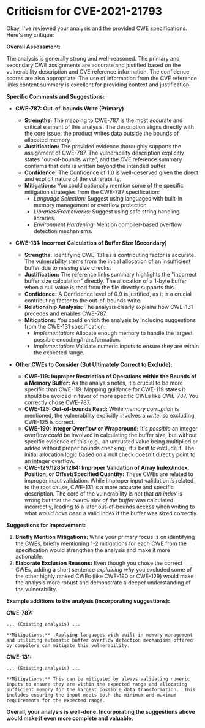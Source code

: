 # Criticism for CVE-2021-21793

Okay, I've reviewed your analysis and the provided CWE specifications. Here's my critique:

**Overall Assessment:**

The analysis is generally strong and well-reasoned. The primary and secondary CWE assignments are accurate and justified based on the vulnerability description and CVE reference information. The confidence scores are also appropriate. The use of information from the CVE reference links content summary is excellent for providing context and justification.

**Specific Comments and Suggestions:**

*   **CWE-787: Out-of-bounds Write (Primary)**

    *   **Strengths:** The mapping to CWE-787 is the most accurate and critical element of this analysis. The description aligns directly with the core issue: the product writes data outside the bounds of allocated memory.
    *   **Justification:** The provided evidence thoroughly supports the assignment of CWE-787. The vulnerability description explicitly states "out-of-bounds write", and the CVE reference summary confirms that data is written beyond the intended buffer.
    *   **Confidence:** The Confidence of 1.0 is well-deserved given the direct and explicit nature of the vulnerability.
    *   **Mitigations:** You could optionally mention some of the specific mitigation strategies from the CWE-787 specification:
        *   *Language Selection:* Suggest using languages with built-in memory management or overflow protection.
        *   *Libraries/Frameworks:* Suggest using safe string handling libraries.
        *   *Environment Hardening:* Mention compiler-based overflow detection mechanisms.

*   **CWE-131: Incorrect Calculation of Buffer Size (Secondary)**

    *   **Strengths:** Identifying CWE-131 as a contributing factor is accurate. The vulnerability stems from the initial allocation of an insufficient buffer due to missing size checks.
    *   **Justification:** The reference links summary highlights the "incorrect buffer size calculation" directly. The allocation of a 1-byte buffer when a null value is read from the file directly supports this.
    *   **Confidence:** A Confidence level of 0.9 is justified, as it is a crucial contributing factor to the out-of-bounds write.
     *   **Relationship Analysis:** The analysis clearly explains how CWE-131 precedes and enables CWE-787.
    *   **Mitigations:** You could enrich the analysis by including suggestions from the CWE-131 specification:
        *   *Implementation:* Allocate enough memory to handle the largest possible encoding/transformation.
        *   *Implementation:* Validate numeric inputs to ensure they are within the expected range.

*   **Other CWEs to Consider (But Ultimately Correct to Exclude):**

    *   **CWE-119: Improper Restriction of Operations within the Bounds of a Memory Buffer:** As the analysis notes, it's crucial to be more specific than CWE-119.  Mapping guidance for CWE-119 states it should be avoided in favor of more specific CWEs like CWE-787. You correctly chose CWE-787.
    *   **CWE-125: Out-of-bounds Read:** While *memory corruption* is mentioned, the vulnerability explicitly involves a *write*, so excluding CWE-125 is correct.
    *   **CWE-190: Integer Overflow or Wraparound:** It's *possible* an integer overflow *could* be involved in calculating the buffer size, but without specific evidence of this (e.g., an untrusted value being multiplied or added without proper bounds checking), it's best to exclude it. The initial allocation logic based on a null check doesn't directly point to an integer overflow.
    *   **CWE-129/1285/1284: Improper Validation of Array Index/Index, Position, or Offset/Specified Quantity:** These CWEs are related to improper input validation. While improper input validation *is* related to the root cause, CWE-131 is a more accurate and specific description. The core of the vulnerability is not that *an index* is wrong but that the *overall size of the buffer* was calculated incorrectly, leading to a later out-of-bounds access when writing to what *would have been* a valid index if the buffer was sized correctly.

**Suggestions for Improvement:**

1.  **Briefly Mention Mitigations:** While your primary focus is on identifying the CWEs, briefly mentioning 1-2 mitigations for each CWE from the specification would strengthen the analysis and make it more actionable.
2.  **Elaborate Exclusion Reasons:** Even though you chose the correct CWEs, adding a short sentence *explaining why* you excluded some of the other highly ranked CWEs (like CWE-190 or CWE-129) would make the analysis more robust and demonstrate a deeper understanding of the vulnerability.

**Example additions to the analysis (incorporating suggestions):**

**CWE-787:**

```
... (Existing analysis) ...

**Mitigations:**  Applying languages with built-in memory management and utilizing automatic buffer overflow detection mechanisms offered by compilers can mitigate this vulnerability.
```

**CWE-131:**

```
... (Existing analysis) ...

**Mitigations:** This can be mitigated by always validating numeric inputs to ensure they are within the expected range and allocating sufficient memory for the largest possible data transformation.  This includes ensuring the input meets both the minimum and maximum requirements for the expected range.
```

**Overall, your analysis is well-done. Incorporating the suggestions above would make it even more complete and valuable.**